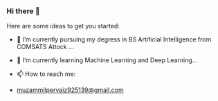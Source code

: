 ### Hi there 👋


Here are some ideas to get you started:

- 🔭 I’m currently pursuing my degress in BS Artificial Intelligence from COMSATS Attock ...
- 🌱 I’m currently learning Machine Learning and Deep Learning...

- 📫 How to reach me:
- muzammilpervaiz925139@gmail.com
